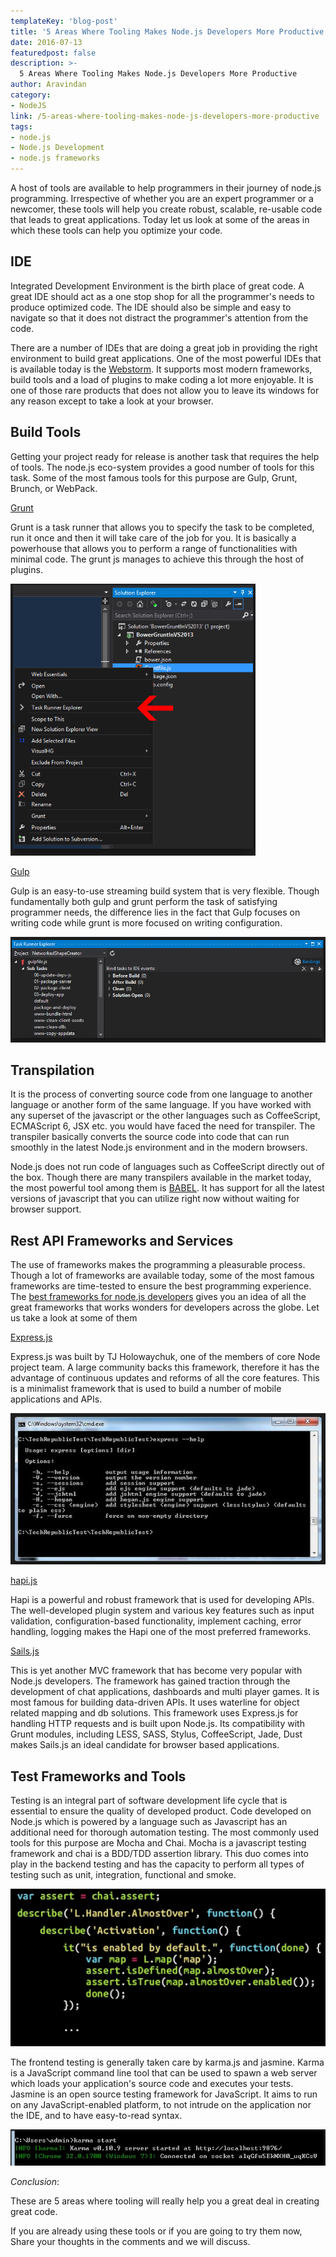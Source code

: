 ```yaml
---
templateKey: 'blog-post'
title: '5 Areas Where Tooling Makes Node.js Developers More Productive'
date: 2016-07-13
featuredpost: false
description: >-
  5 Areas Where Tooling Makes Node.js Developers More Productive
author: Aravindan
category:
- NodeJS
link: /5-areas-where-tooling-makes-node-js-developers-more-productive
tags:
- node.js
- Node.js Development
- node.js frameworks
---
```



A host of tools are available to help programmers in their journey of node.js programming. Irrespective of whether you are an expert programmer or a newcomer, these tools will help you create robust, scalable, re-usable code that leads to great applications. Today let us look at some of the areas in which these tools can help you optimize your code.

## IDE

Integrated Development Environment is the birth place of great code. A great IDE should act as a one stop shop for all the programmer's needs to produce optimized code. The IDE should also be simple and easy to navigate so that it does not distract the programmer's attention from the code.

There are a number of IDEs that are doing a great job in providing the right environment to build great applications.  One of the most powerful IDEs that is available today is the [Webstorm](https://www.jetbrains.com/webstorm/). It supports most modern frameworks, build tools and a load of plugins to make coding a lot more enjoyable. It is one of those rare products that does not allow you to leave its windows for any reason except to take a look at your browser.

## Build Tools

Getting your project ready for release is another task that requires the help of tools. The node.js eco-system provides a good number of tools for this task. Some of the most famous tools for this purpose are Gulp, Grunt, Brunch, or WebPack.

[Grunt](http://gruntjs.com/)

Grunt is a task runner that allows you to specify the task to be completed, run it once and then it will take care of the job for you. It is basically a powerhouse that allows you to perform a range of functionalities with minimal code. The grunt js manages to achieve this through the host of plugins.

![Grunt](./images/grunt.png)

[Gulp](http://gulpjs.com/)

Gulp is an easy-to-use streaming build system that is very flexible. Though fundamentally both gulp and grunt perform the task of satisfying programmer needs, the difference lies in the fact that Gulp focuses on writing code while grunt is more focused on writing configuration.

![gulp](./images/gulp.png)

## Transpilation

It is the process of converting source code from one language to another language or another form of the same language. If you have worked with any superset of the javascript or the other languages such as CoffeeScript, ECMAScript 6, JSX etc. you would have faced the need for transpiler. The transpiler basically converts the source code into code that can run smoothly in the latest Node.js environment and in the modern browsers.

Node.js does not run code of languages such as CoffeeScript directly out of the box. Though there are many transpilers available in the market today, the most powerful tool among them is [BABEL](https://babeljs.io/). It has support for all the latest versions of javascript that you can utilize right now without waiting for browser support.

## Rest API Frameworks and Services

The use of frameworks makes the programming a pleasurable process. Though a lot of frameworks are available today, some of the most famous frameworks are time-tested to ensure the best programming experience. The [best frameworks for node.js developers](/9-best-node-js-frameworks-developers) gives you an idea of all the great frameworks that works wonders for developers across the globe. Let us take a look at some of them

[Express.js](http://expressjs.com/)

Express.js was built by TJ Holowaychuk, one of the members of core Node project team. A large community backs this framework, therefore it has the advantage of continuous updates and reforms of all the core features. This is a minimalist framework that is used to build a number of mobile applications and APIs.

![express-js](./images/express-js.png)

[hapi.js](http://hapijs.com/)

Hapi is a powerful and robust framework that is used for developing APIs. The well-developed plugin system and various key features such as  input validation, configuration-based functionality, implement caching, error handling, logging makes the Hapi one of the most preferred frameworks.

[Sails.js](http://sailsjs.org/)

This is yet another MVC framework that has become very popular with Node.js developers. The framework has gained traction through the development of chat applications, dashboards and multi player games. It is most famous for building data-driven APIs. It uses waterline for object related mapping and db solutions. This framework uses Express.js for handling HTTP requests and is built upon Node.js. Its compatibility with Grunt modules, including LESS, SASS, Stylus, CoffeeScript, Jade, Dust makes Sails.js an ideal candidate for browser based applications.

## Test Frameworks and Tools

Testing is an integral part of software development life cycle that is essential to ensure the quality of developed product. Code developed on Node.js which is powered by a language such as Javascript has an additional need for thorough automation testing. The most commonly used tools for this purpose are Mocha and Chai. Mocha is a javascript testing framework and chai is a BDD/TDD assertion library. This duo comes into play in the backend testing and has the capacity to perform all types of testing such as unit, integration, functional and smoke.

![chai](./images/chai.png)

The frontend testing is generally taken care by karma.js and jasmine. Karma is a JavaScript command line tool that can be used to spawn a web server which loads your application's source code and executes your tests. Jasmine is an open source testing framework for JavaScript. It aims to run on any JavaScript-enabled platform, to not intrude on the application nor the IDE, and to have easy-to-read syntax.

![karma](./images/karma.png)

_Conclusion_:

These are 5 areas where tooling will really help you a great deal in creating great code.

If you are already using these tools or if you are going to try them now, Share your thoughts in the comments and we will discuss.